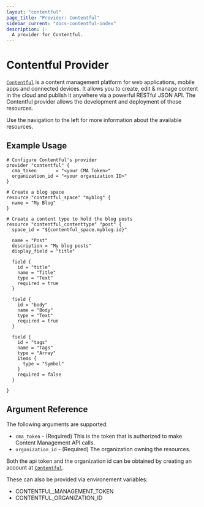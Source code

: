 ```yaml
---
layout: "contentful"
page_title: "Provider: Contentful"
sidebar_current: "docs-contentful-index"
description: |-
  A provider for Contentful.
---
```


# Contentful Provider

[`Contentful`](https://www.contentful.com) is a content management platform for web applications, mobile apps and connected devices. It allows you to create, edit & manage content in the cloud and publish it anywhere via a powerful RESTful JSON API.
The Contentful provider allows the development and deployment of those resources.

Use the navigation to the left for more information about the available resources.

## Example Usage

```hcl
# Configure Contentful's provider
provider "contentful" {
  cma_token       = "<your CMA Token>"
  organization_id = "<your organization ID>"
}

# Create a blog space
resource "contentful_space" "myblog" {
  name = "My Blog"
}

# Create a content type to hold the blog posts
resource "contentful_contenttype" "post" {
  space_id = "${contentful_space.myblog.id}"

  name = "Post"
  description = "My blog posts"
  display_field = "title"

  field {
    id = "title"
    name = "Title"
    type = "Text"
    required = true
  }

  field {
    id = "body"
    name = "Body"
    type = "Text"
    required = true
  }

  field {
    id = "tags"
    name = "Tags"
    type = "Array"
    items {
      type = "Symbol"
    }
    required = false
  }

}
```

## Argument Reference

The following arguments are supported:

* `cma_token` - (Required) This is the token that is authorized to make Content Management API calls.
* `organization_id` - (Required) The organization owning the resources.

Both the api token and the organization id can be obtained by creating an account at [`Contentful`](https://www.contentful.com/sign-up).

These can also be provided via environement variables:

* CONTENTFUL_MANAGEMENT_TOKEN
* CONTENTFUL_ORGANIZATION_ID
